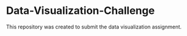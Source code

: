 # Data-Visualization-Challenge
This repository was created to submit the data visualization assignment. 
